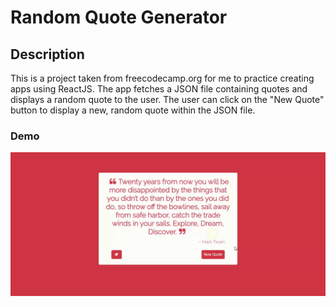# Random Quote Generator 

## Description
This is a project taken from freecodecamp.org for me to practice creating apps using ReactJS. The app fetches a JSON file containing quotes and displays a random quote to the user. The user can click on the "New Quote" button to display a new, random quote within the JSON file. 

### Demo 
![Random Quote Generator Demo](public/rqm.gif)

